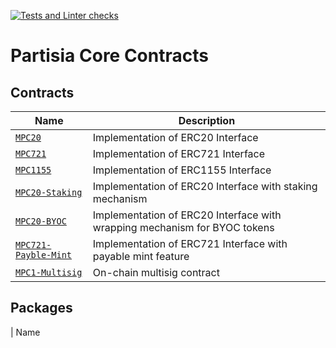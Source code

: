 [![Tests and Linter checks](https://github.com/partisiablockchainapplications/CoreContracts/actions/workflows/basic.yml/badge.svg)](https://github.com/partisiablockchainapplications/CoreContracts/actions/workflows/basic.yml)

# Partisia Core Contracts

## Contracts

| Name                                                   | Description                                                               |
| ------------------------------------------------------ | ------------------------------------------------------------------------- |
| [`MPC20`](contracts/mpc20/)                            | Implementation of ERC20 Interface                                         |
| [`MPC721`](contracts/mpc721/)                          | Implementation of ERC721 Interface                                        |
| [`MPC1155`](contracts/mpc1155/)                        | Implementation of ERC1155 Interface                                       |
| [`MPC20-Staking`](contracts/mpc20-staking)             | Implementation of ERC20 Interface with staking mechanism                  |
| [`MPC20-BYOC`](contracts/mpc20-byoc)                   | Implementation of ERC20 Interface with wrapping mechanism for BYOC tokens |
| [`MPC721-Payble-Mint`](contracts/mpc721-payable-mint/) | Implementation of ERC721 Interface with payable mint feature              |
| [`MPC1-Multisig`](contracts/mpc1-multisig)             | On-chain multisig contract                                                |

## Packages

| Name           